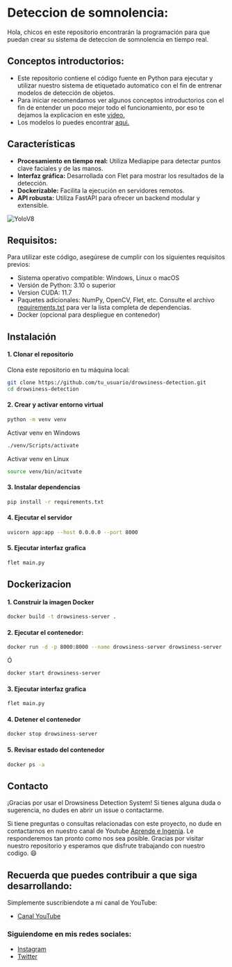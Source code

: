 # Deteccion de somnolencia:
Hola, chicos en este repositorio encontrarán la programación para que puedan crear su sistema de deteccion de somnolencia en tiempo real.

## Conceptos introductorios:
- Este repositorio contiene el código fuente en Python para ejecutar y utilizar nuestro sistema de etiquetado automatico con el fin de entrenar modelos de detección de objetos.
- Para iniciar recomendamos ver algunos conceptos introductorios con el fin de entender un poco mejor todo el funcionamiento, por eso te dejamos la explicacion en este [video.](https://youtu.be/PQ71QvvFbA8?si=r77MhBOwhD5UDZx3)
- Los modelos lo puedes encontrar [aqui.]([https://github.com/IDEA-Research/GroundingDINO](https://github.com/google-ai-edge/mediapipe))

## Características

- **Procesamiento en tiempo real:** Utiliza Mediapipe para detectar puntos clave faciales y de las manos.
- **Interfaz gráfica:** Desarrollada con Flet para mostrar los resultados de la detección.
- **Dockerizable:** Facilita la ejecución en servidores remotos.
- **API robusta:** Utiliza FastAPI para ofrecer un backend modular y extensible.

![YoloV8](https://github.com/user-attachments/assets/607fac48-6132-4b36-981b-530491ada198)

## Requisitos:
Para utilizar este código, asegúrese de cumplir con los siguientes requisitos previos:

- Sistema operativo compatible: Windows, Linux o macOS
- Versión de Python: 3.10 o superior
- Version CUDA: 11.7
- Paquetes adicionales: NumPy, OpenCV, Flet, etc. Consulte el archivo [requirements.txt](https://github.com/AprendeIngenia/driver_fatigue_detection/blob/012943fa6e02abbf65fde26573ce52e710f0a5a8/requirements.txt) para ver la lista completa de dependencias.
- Docker (opcional para despliegue en contenedor)

## Instalación

#### 1. Clonar el repositorio

Clona este repositorio en tu máquina local:

```bash
git clone https://github.com/tu_usuario/drowsiness-detection.git
cd drowsiness-detection
```

#### 2. Crear y activar entorno virtual
```bash
python -m venv venv
```

Activar venv en Windows
```bash
./venv/Scripts/activate
```

Activar venv en Linux
```bash
source venv/bin/acitvate
```

#### 3. Instalar dependencias 
```bash
pip install -r requirements.txt
```

#### 4. Ejecutar el servidor
```bash
uvicorn app:app --host 0.0.0.0 --port 8000
```

#### 5. Ejecutar interfaz grafica
```bash
flet main.py
```

## Dockerizacion
#### 1. Construir la imagen Docker
```bash
docker build -t drowsiness-server .
```

#### 2. Ejecutar el contenedor:
```bash
docker run -d -p 8000:8000 --name drowsiness-server drowsiness-server
```
Ó
```bash
docker start drowsiness-server
```


#### 3. Ejecutar interfaz grafica
```bash
flet main.py
``` 

#### 4. Detener el contenedor
```bash
docker stop drowsiness-server
``` 

#### 5. Revisar estado del contenedor
```bash
docker ps -a
```

## Contacto
¡Gracias por usar el Drowsiness Detection System! Si tienes alguna duda o sugerencia, no dudes en abrir un issue o contactarme.

Si tiene preguntas o consultas relacionadas con este proyecto, no dude en contactarnos en nuestro canal de Youtube [Aprende e Ingenia](https://www.youtube.com/@AprendeIngenia/videos). Le responderemos tan pronto como nos sea posible.
Gracias por visitar nuestro repositorio y esperamos que disfrute trabajando con nuestro codigo. :smile:

## Recuerda que puedes contribuir a que siga desarrollando:
Simplemente suscribiendote a mi canal de YouTube:
- [Canal YouTube](https://www.youtube.com/channel/UCzwHEOCbsZLjfELperJ6VeQ/videos)

### Siguiendome en mis redes sociales: 
- [Instagram](https://www.instagram.com/santiagsanchezr/)
- [Twitter](https://twitter.com/SantiagSanchezR)
